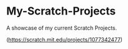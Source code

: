 # My-Scratch-Projects

A showcase of my current Scratch Projects.

(https://scratch.mit.edu/projects/1077342477)
